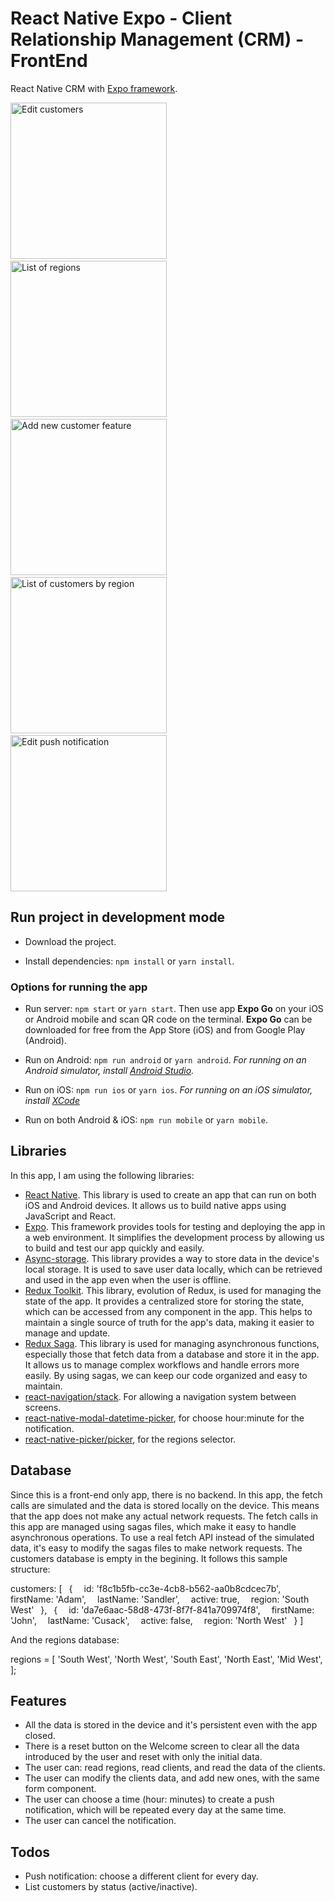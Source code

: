 # React Native Expo - Client Relationship Management (CRM) - FrontEnd

React Native CRM with [Expo framework](https://expo.dev/).

<img src="https://raquelventero.com/images/react-native-crm-sc/sc_01.jpg" width="250" alt="Edit customers"> &nbsp; <img src="https://raquelventero.com/images/react-native-crm-sc/sc_02.jpg" width="250" alt="List of regions">&nbsp; <img src="https://raquelventero.com/images/react-native-crm-sc/sc_03.jpg" width="250" alt="Add new customer feature">&nbsp; <img src="https://raquelventero.com/images/react-native-crm-sc/sc_04.jpg" width="250" alt="List of customers by region">&nbsp;
<img src="https://raquelventero.com/images/react-native-crm-sc/sc_05.jpg" width="250" alt="Edit push notification">

## Run project in development mode

- Download the project.

- Install dependencies: `npm install` or `yarn install`.

### Options for running the app

- Run server: `npm start` or `yarn start`. Then use app **Expo Go** on your iOS or Android mobile and scan QR code on the terminal. **Expo Go** can be downloaded for free from the App Store (iOS) and from Google Play (Android).

- Run on Android: `npm run android` or `yarn android`. _For running on an Android simulator, install [Android Studio](https://developer.android.com/studio)._

- Run on iOS: `npm run ios` or `yarn ios`. _For running on an iOS simulator, install [XCode](https://www.freecodecamp.org/news/how-to-download-and-install-xcode/)_

- Run on both Android & iOS: `npm run mobile` or `yarn mobile`.

## Libraries

In this app, I am using the following libraries:

- [React Native](https://www.npmjs.com/package/react-native). This library is used to create an app that can run on both iOS and Android devices. It allows us to build native apps using JavaScript and React.
- [Expo](https://expo.dev/). This framework provides tools for testing and deploying the app in a web environment. It simplifies the development process by allowing us to build and test our app quickly and easily.
- [Async-storage](https://www.npmjs.com/package/@react-native-async-storage/async-storage). This library provides a way to store data in the device's local storage. It is used to save user data locally, which can be retrieved and used in the app even when the user is offline.
- [Redux Toolkit](https://www.npmjs.com/package/@reduxjs/toolkit). This library, evolution of Redux, is used for managing the state of the app. It provides a centralized store for storing the state, which can be accessed from any component in the app. This helps to maintain a single source of truth for the app's data, making it easier to manage and update.
- [Redux Saga](https://www.npmjs.com/package/redux-saga). This library is used for managing asynchronous functions, especially those that fetch data from a database and store it in the app. It allows us to manage complex workflows and handle errors more easily. By using sagas, we can keep our code organized and easy to maintain.
- [react-navigation/stack](https://www.npmjs.com/package/@react-navigation/stack). For allowing a navigation system between screens.
- [react-native-modal-datetime-picker](https://www.npmjs.com/package/react-native-modal-datetime-picker), for choose hour:minute for the notification.
- [react-native-picker/picker](https://www.npmjs.com/package/@react-native-picker/picker), for the regions selector.

## Database

Since this is a front-end only app, there is no backend. In this app, the fetch calls are simulated and the data is stored locally on the device. This means that the app does not make any actual network requests.
The fetch calls in this app are managed using sagas files, which make it easy to handle asynchronous operations. To use a real fetch API instead of the simulated data, it's easy to modify the sagas files to make network requests.
The customers database is empty in the begining. It follows this sample structure:

customers: [
&ensp;{
&ensp;&ensp;id: 'f8c1b5fb-cc3e-4cb8-b562-aa0b8cdcec7b',
&ensp;&ensp;firstName: 'Adam',
&ensp;&ensp;lastName: 'Sandler',
&ensp;&ensp;active: true,
&ensp;&ensp;region: 'South West'
&ensp;},
&ensp;{
&ensp;&ensp;id: 'da7e6aac-58d8-473f-8f7f-841a709974f8',
&ensp;&ensp;firstName: 'John',
&ensp;&ensp;lastName: 'Cusack',
&ensp;&ensp;active: false,
&ensp;&ensp;region: 'North West'
&ensp;}
]

And the regions database:

regions = [
'South West',
'North West',
'South East',
'North East',
'Mid West',
];

## Features

- All the data is stored in the device and it's persistent even with the app closed.
- There is a reset button on the Welcome screen to clear all the data introduced by the user and reset with only the initial data.
- The user can: read regions, read clients, and read the data of the clients.
- The user can modify the clients data, and add new ones, with the same form component.
- The user can choose a time (hour: minutes) to create a push notification, which will be repeated every day at the same time.
- The user can cancel the notification.

## Todos

- Push notification: choose a different client for every day.
- List customers by status (active/inactive).
